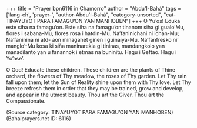 +++
title = "Prayer bpn6116 in Chamorro"
author = "Abdu'l-Bahá"
tags = ['lang-ch', 'prayer-', "author-Abdu'l-Bahá", "category-unsorted", "cat-TINAYUYOT PARA FAMAGU’ON YAN MANHOBEN"]
+++
O Yu’os! Eduka este siha na famagu’on. Este siha na famagu’on tinanom siha gi gualo’Mu, flores i sabana-Mu, flores rosa i hatdin-Mu. Na’faninichani ni ichan-Mu; Na’faninina ni atd- aon minagahet ginen i guinaiya-Mu. Na’fanfresko ni’ manglo’-Mu kosa ki siña maninarekla gi tininas, mandangkolo yan manadilanto yan u fanannok i etmas na buninitu. Hagu i Geftao. Hagu i Yo’ase’.

O God! Educate these children. These children are the plants of Thine orchard, the flowers of Thy meadow, the roses of Thy garden. Let Thy rain fall upon them; let the Sun of Reality shine upon them with Thy love. Let Thy breeze refresh them in order that they may be trained, grow and develop, and appear in the utmost beauty. Thou art the Giver. Thou art the Compassionate.

(Source category: TINAYUYOT PARA FAMAGU’ON YAN MANHOBEN)
(Bahaiprayers.net ID: 6116)
